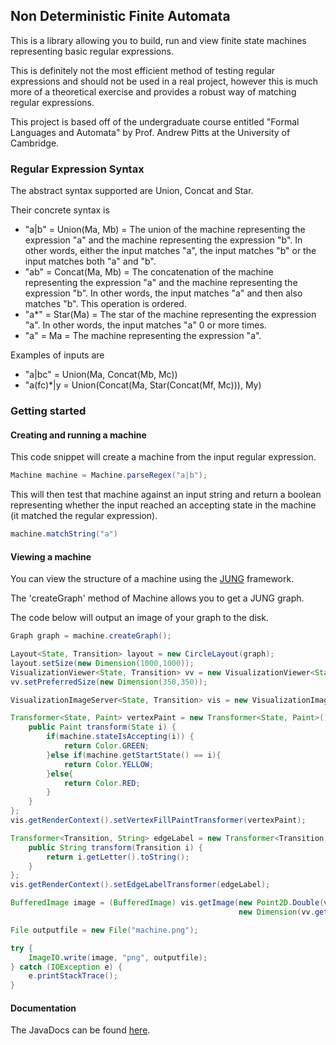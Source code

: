 ## Non Deterministic Finite Automata

This is a library allowing you to build, run and view finite state machines representing basic regular expressions.

This is definitely not the most efficient method of testing regular expressions and should not be used in a real project,
however this is much more of a theoretical exercise and provides a robust way of matching regular expressions.

This project is based off of the undergraduate course entitled "Formal Languages and Automata" by Prof. Andrew Pitts at the University of Cambridge.

### Regular Expression Syntax

The abstract syntax supported are Union, Concat and Star.

Their concrete syntax is
*   "a|b" = Union(Ma, Mb) = The union of the machine representing the expression "a" and the machine representing the expression "b".
    In other words, either the input matches "a", the input matches "b" or the input matches both "a" and "b".
*   "ab" = Concat(Ma, Mb) = The concatenation of the machine representing the expression "a" and the machine representing the expression "b".
    In other words, the input matches "a" and then also matches "b". This operation is ordered.
*   "a*" = Star(Ma) = The star of the machine representing the expression "a". In other words, the input matches "a" 0 or more times.
*   "a" = Ma = The machine representing the expression "a".

Examples of inputs are
*   "a|bc" = Union(Ma, Concat(Mb, Mc))
*   "a(fc)*|y = Union(Concat(Ma, Star(Concat(Mf, Mc))), My)

### Getting started

#### Creating and running a machine
This code snippet will create a machine from the input regular expression.

```java
Machine machine = Machine.parseRegex("a|b");
```

This will then test that machine against an input string and return a boolean representing whether the input reached an accepting state in the machine (it matched the regular expression).
```java
machine.matchString("a")
```

#### Viewing a machine

You can view the structure of a machine using the [JUNG](http://jung.sourceforge.net) framework.

The 'createGraph' method of Machine allows you to get a JUNG graph.

The code below will output an image of your graph to the disk.

```java
Graph graph = machine.createGraph();

Layout<State, Transition> layout = new CircleLayout(graph);
layout.setSize(new Dimension(1000,1000));
VisualizationViewer<State, Transition> vv = new VisualizationViewer<State, Transition>(layout);
vv.setPreferredSize(new Dimension(350,350));

VisualizationImageServer<State, Transition> vis = new VisualizationImageServer<State, Transition>(vv.getGraphLayout(), vv.getGraphLayout().getSize());

Transformer<State, Paint> vertexPaint = new Transformer<State, Paint>() {
    public Paint transform(State i) {
        if(machine.stateIsAccepting(i)) {
            return Color.GREEN;
        }else if(machine.getStartState() == i){
            return Color.YELLOW;
        }else{
            return Color.RED;
        }
    }
};
vis.getRenderContext().setVertexFillPaintTransformer(vertexPaint);

Transformer<Transition, String> edgeLabel = new Transformer<Transition, String>() {
    public String transform(Transition i) {
        return i.getLetter().toString();
    }
};
vis.getRenderContext().setEdgeLabelTransformer(edgeLabel);

BufferedImage image = (BufferedImage) vis.getImage(new Point2D.Double(vv.getGraphLayout().getSize().getWidth() / 2, vv.getGraphLayout().getSize().getHeight() / 2),
                                                   new Dimension(vv.getGraphLayout().getSize()));

File outputfile = new File("machine.png");

try {
    ImageIO.write(image, "png", outputfile);
} catch (IOException e) {
    e.printStackTrace();
}
```

#### Documentation

The JavaDocs can be found [here]().